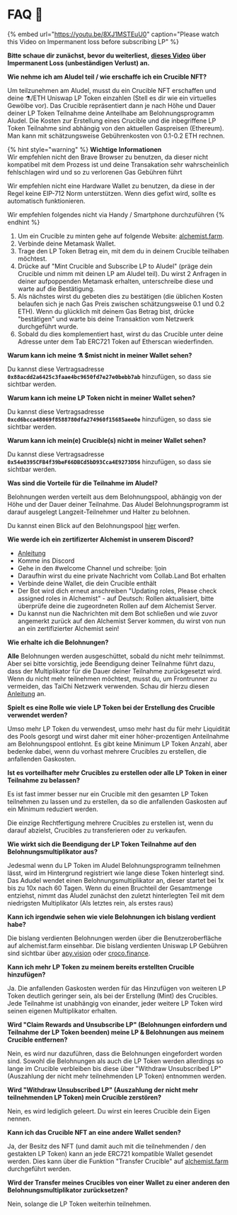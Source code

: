 # FAQ 📖

{% embed url="https://youtu.be/8XJ1MSTEuU0" caption="Please watch this Video on Impermanent loss before subscribing LP" %}

**Bitte schaue dir zunächst, bevor du weiterliest,** [**dieses Video**](https://www.youtube.com/watch?v=uvzEN67nMrE) **über Impermanent Loss \(unbeständigen Verlust\) an.**

**Wie nehme ich am Aludel teil / wie erschaffe ich ein Crucible NFT?**

Um teilzunehmen am Aludel, musst du ein Crucible NFT erschaffen und deine ⚗️/ETH Uniswap LP Token einzahlen \(Stell es dir wie ein virtuelles Gewölbe vor\). Das Crucible repräsentiert dann je nach Höhe und Dauer deiner LP Token Teilnahme deine Anteilhabe am Belohnungsprogramm Aludel. Die Kosten zur Erstellung eines Crucible und die inbegriffene LP Token Teilnahme sind abhängig von den aktuellen Gaspreisen \(Ethereum\). Man kann mit schätzungsweise Gebührenkosten von 0.1-0.2 ETH rechnen.

{% hint style="warning" %}
**Wichtige Informationen**  
Wir empfehlen nicht den Brave Browser zu benutzen, da dieser nicht kompatibel mit dem Prozess ist und deine Transakation sehr wahrscheinlich fehlschlagen wird und so zu verlorenen Gas Gebühren führt

Wir empfehlen nicht eine Hardware Wallet zu benutzen, da diese in der Regel keine EIP-712 Norm unterstützen. Wenn dies gefixt wird, sollte es automatisch funktionieren.

Wir empfehlen folgendes nicht via Handy / Smartphone durchzuführen
{% endhint %}

1. Um ein Crucible zu minten gehe auf folgende Website: [alchemist.farm](https://alchemist.farm/).
2. Verbinde deine Metamask Wallet.
3. Trage den LP Token Betrag ein, mit dem du in deinem Crucible teilhaben möchtest.
4. Drücke auf "Mint Crucible and Subscribe LP to Aludel" \(präge dein Crucible und nimm mit deinen LP am Aludel teil\). Du wirst 2 Anfragen in deiner aufpoppenden Metamask erhalten, unterschreibe diese und warte auf die Bestätigung.
5. Als nächstes wirst du gebeten dies zu bestätigen \(die üblichen Kosten belaufen sich je nach Gas Preis zwischen schätzungsweise 0.1 und 0.2 ETH\). Wenn du glücklich mit deinem Gas Betrag bist, drücke "bestätigen" und warte bis deine Transaktion vom Netzwerk durchgeführt wurde.
6. Sobald du dies komplementiert hast, wirst du das Crucible unter deine Adresse unter dem Tab ERC721 Token auf Etherscan wiederfinden.

**Warum kann ich meine ⚗️ $mist nicht in meiner Wallet sehen?**

Du kannst diese Vertragsadresse **`0x88acdd2a6425c3faae4bc9650fd7e27e0bebb7ab`** hinzufügen, so dass sie sichtbar werden.

**Warum kann ich meine LP Token nicht in meiner Wallet sehen?**

Du kannst diese Vertragsadresse **`0xcd6bcca48069f8588780dfa274960f15685aee0e`** hinzufügen, so dass sie sichtbar werden.

**Warum kann ich mein\(e\) Crucible\(s\) nicht in meiner Wallet sehen?**

Du kannst diese Vertragsadresse **`0x54e0395CFB4f39beF66DBCd5bD93Cca4E9273D56`** hinzufügen, so dass sie sichtbar werden.

**Was sind die Vorteile für die Teilnahme im Aludel?**

Belohnungen werden verteilt aus dem Belohnungspool, abhängig von der Höhe und der Dauer deiner Teilnahme. Das Aludel Belohnungsprogramm ist darauf ausgelegt Langzeit-Teilnehmer und Halter zu belohnen.

Du kannst einen Blick auf den Belohnungspool [hier](https://etherscan.io/address/0x04108d6e9a51bec5170f8fd953a156cf754ba541) werfen.

**Wie werde ich ein zertifizerter Alchemist in unserem Discord?**

* [Anleitung](https://alchemist-docs.gitbook.io/alchemist/crucible/how-to-become-a-certified-alchemist-on-discord)
* Komme ins Discord
* Gehe in den \#welcome Channel und schreibe: !join
* Daraufhin wirst du eine private Nachricht vom Collab.Land Bot erhalten
* Verbinde deine Wallet, die dein Crucible enthält
* Der Bot wird dich erneut anschreiben "Updating roles, Please check assigned roles in Alchemist" - auf Deutsch: Rollen aktualisiert, bitte überprüfe deine die zugeordneten Rollen auf dem Alchemist Server.
* Du kannst nun die Nachrichten mit dem Bot schließen und wie zuvor angemerkt zurück auf den Alchemist Server kommen, du wirst von nun an ein zertifizierter Alchemist sein!

**Wie erhalte ich die Belohnungen?**

**Alle** Belohnungen werden ausgeschüttet, sobald du nicht mehr teilnimmst. Aber sei bitte vorsichtig, jede Beendigung deiner Teilnahme führt dazu, dass der Multiplikator für die Dauer deiner Teilnahme zurückgesetzt wird. Wenn du nicht mehr teilnehmen möchtest, musst du, um Frontrunner zu vermeiden, das TaiChi Netzwerk verwenden. Schau dir hierzu diesen [Anleitung]() an.

**Spielt es eine Rolle wie viele LP Token bei der Erstellung des Crucible verwendet werden?**

Umso mehr LP Token du verwendest, umso mehr hast du für mehr Liquidität des Pools gesorgt und wirst daher mit einer höher-prozentigen Anteilnahme am Belohnungspool entlohnt. Es gibt keine Minimum LP Token Anzahl, aber bedenke dabei, wenn du vorhast mehrere Crucibles zu erstellen, die anfallenden Gaskosten.

**Ist es vorteilhafter mehr Crucibles zu erstellen oder alle LP Token in einer Teilnahme zu belassen?**

Es ist fast immer besser nur ein Crucible mit den gesamten LP Token teilnehmen zu lassen und zu erstellen, da so die anfallenden Gaskosten auf ein Minimum reduziert werden.

Die einzige Rechtfertigung mehrere Crucibles zu erstellen ist, wenn du darauf abzielst, Crucibles zu transferieren oder zu verkaufen.

**Wie wirkt sich die Beendigung der LP Token Teilnahme auf den Belohnungsmultiplikator aus?**

Jedesmal wenn du LP Token im Aludel Belohnungsprogramm teilnehmen lässt, wird im Hintergrund registriert wie lange diese Token hinterlegt sind. Das Adudel wendet einen Belohnungsmultiplikator an, dieser startet bei 1x bis zu 10x nach 60 Tagen. Wenn du einen Bruchteil der Gesamtmenge entziehst, nimmt das Aludel zunächst den zuletzt hinterlegten Teil mit dem niedrigsten Multiplikator \(Als letztes rein, als erstes raus\)

**Kann ich irgendwie sehen wie viele Belohnungen ich bislang verdient habe?**

Die bislang verdienten Belohnungen werden über die Benutzeroberfläche auf alchemist.farm einsehbar. Die bislang verdienten Uniswap LP Gebühren sind sichtbar über [apy.vision](https://apy.vision) oder [croco.finance](https://croco.finance).

**Kann ich mehr LP Token zu meinem bereits erstellten Crucible hinzufügen?**

Ja. Die anfallenden Gaskosten werden für das Hinzufügen von weiteren LP Token deutlich geringer sein, als bei der Erstellung \(Mint\) des Crucibles. Jede Teilnahme ist unabhängig von einander, jeder weitere LP Token wird seinen eigenen Multiplikator erhalten.

**Wird "Claim Rewards and Unsubscribe LP" \(Belohnungen einfordern und Teilnahme der LP Token beenden\) meine LP & Belohnungen aus meinem Crucible entfernen?**

Nein, es wird nur dazuführen, dass die Belohnungen eingefordert worden sind. Sowohl die Belohnungen als auch die LP Token werden allerdings so lange im Crucible verbleiben bis diese über "Withdraw Unsubscribed LP" \(Auszahlung der nicht mehr teilnehmenden LP Token\) entnommen werden.

**Wird "Withdraw Unsubscribed LP" \(Auszahlung der nicht mehr teilnehmenden LP Token\) mein Crucible zerstören?**

Nein, es wird lediglich geleert. Du wirst ein leeres Crucible dein Eigen nennen.

**Kann ich das Crucible NFT an eine andere Wallet senden?**

Ja, der Besitz des NFT \(und damit auch mit die teilnehmenden / den gestakten LP Token\) kann an jede ERC721 kompatible Wallet gesendet werden. Dies kann über die Funktion "Transfer Crucible" auf [alchemist.farm](https://alchemist.farm/) durchgeführt werden.

**Wird der Transfer meines Crucibles von einer Wallet zu einer anderen den Belohnungsmultiplikator zurücksetzen?**

Nein, solange die LP Token weiterhin teilnehmen.

